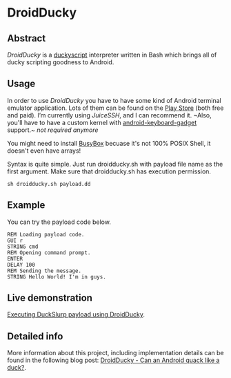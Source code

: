 # DroidDucky

## Abstract
*DroidDucky* is a [duckyscript](https://docs.hak5.org/hak5-usb-rubber-ducky/ducky-script-quick-reference) interpreter written in Bash which brings all of ducky scripting goodness to Android.

## Usage
In order to use *DroidDucky* you have to have some kind of Android terminal emulator application. Lots of them can be found on the [Play Store](https://play.google.com/store/search?q=terminal%20emulator) (both free and paid). I’m currently using *JuiceSSH*, and I can recommend it. ~Also, you'll have to have a custom kernel with [android-keyboard-gadget](https://github.com/pelya/android-keyboard-gadget) support.~ *not required anymore*

You might need to install [BusyBox](https://github.com/SmartPack/BusyBox-Installer) becuase it's not 100% POSIX Shell, it doesn't even have arrays! 

Syntax is quite simple. Just run droidducky.sh with payload file name as the first argument. Make sure that droidducky.sh has execution permission.

    sh droidducky.sh payload.dd

## Example
You can try the payload code below.

    REM Loading payload code.
    GUI r
    STRING cmd
    REM Opening command prompt.
    ENTER
    DELAY 100
    REM Sending the message.
    STRING Hello World! I'm in guys.

## Live demonstration
[Executing DuckSlurp payload using DroidDucky](https://youtu.be/J5EbvqSoRzQ).

## Detailed info
More information about this project, including implementation details can be found in the following blog post: [DroidDucky - Can an Android quack like a duck?](http://zx.rs/6/DroidDucky---Can-an-Android-quack-like-a-duck/).
